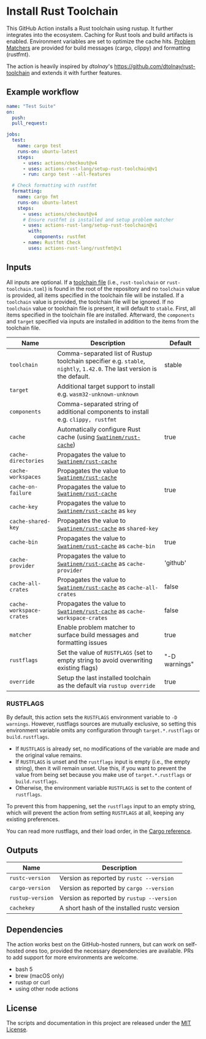 # Install Rust Toolchain

This GitHub Action installs a Rust toolchain using rustup.
It further integrates into the ecosystem.
Caching for Rust tools and build artifacts is enabled.
Environment variables are set to optimize the cache hits.
[Problem Matchers] are provided for build messages (cargo, clippy) and formatting (rustfmt).

The action is heavily inspired by _dtolnay_'s <https://github.com/dtolnay/rust-toolchain> and extends it with further features.

## Example workflow

```yaml
name: "Test Suite"
on:
  push:
  pull_request:

jobs:
  test:
    name: cargo test
    runs-on: ubuntu-latest
    steps:
      - uses: actions/checkout@v4
      - uses: actions-rust-lang/setup-rust-toolchain@v1
      - run: cargo test --all-features

  # Check formatting with rustfmt
  formatting:
    name: cargo fmt
    runs-on: ubuntu-latest
    steps:
      - uses: actions/checkout@v4
      # Ensure rustfmt is installed and setup problem matcher
      - uses: actions-rust-lang/setup-rust-toolchain@v1
        with:
          components: rustfmt
      - name: Rustfmt Check
        uses: actions-rust-lang/rustfmt@v1
```

## Inputs

All inputs are optional.
If a [toolchain file](https://rust-lang.github.io/rustup/overrides.html#the-toolchain-file) (i.e., `rust-toolchain` or `rust-toolchain.toml`) is found in the root of the repository and no `toolchain` value is provided, all items specified in the toolchain file will be installed.
If a `toolchain` value is provided, the toolchain file will be ignored.
If no `toolchain` value or toolchain file is present, it will default to `stable`.
First, all items specified in the toolchain file are installed.
Afterward, the `components` and `target` specified via inputs are installed in addition to the items from the toolchain file.

| Name                     | Description                                                                                                             | Default       |
| ------------------------ | ----------------------------------------------------------------------------------------------------------------------- | ------------- |
| `toolchain`              | Comma-separated list of Rustup toolchain specifier e.g. `stable`, `nightly`, `1.42.0`. The last version is the default. | stable        |
| `target`                 | Additional target support to install e.g. `wasm32-unknown-unknown`                                                      |               |
| `components`             | Comma-separated string of additional components to install e.g. `clippy, rustfmt`                                       |               |
| `cache`                  | Automatically configure Rust cache (using [`Swatinem/rust-cache`])                                                      | true          |
| `cache-directories`      | Propagates the value to [`Swatinem/rust-cache`]                                                                         |               |
| `cache-workspaces`       | Propagates the value to [`Swatinem/rust-cache`]                                                                         |               |
| `cache-on-failure`       | Propagates the value to [`Swatinem/rust-cache`]                                                                         | true          |
| `cache-key`              | Propagates the value to [`Swatinem/rust-cache`] as `key`                                                                |               |
| `cache-shared-key`       | Propagates the value to [`Swatinem/rust-cache`] as `shared-key`                                                         |               |
| `cache-bin`              | Propagates the value to [`Swatinem/rust-cache`] as `cache-bin`                                                          | true          |
| `cache-provider`         | Propagates the value to [`Swatinem/rust-cache`] as `cache-provider`                                                     | 'github'      |
| `cache-all-crates`       | Propagates the value to [`Swatinem/rust-cache`] as `cache-all-crates`                                                   | false         |
| `cache-workspace-crates` | Propagates the value to [`Swatinem/rust-cache`] as `cache-workspace-crates`                                             | false         |
| `matcher`                | Enable problem matcher to surface build messages and formatting issues                                                  | true          |
| `rustflags`              | Set the value of `RUSTFLAGS` (set to empty string to avoid overwriting existing flags)                                  | "-D warnings" |
| `override`               | Setup the last installed toolchain as the default via `rustup override`                                                 | true          |

[`Swatinem/rust-cache`]: https://github.com/Swatinem/rust-cache

### RUSTFLAGS

By default, this action sets the `RUSTFLAGS` environment variable to `-D warnings`.
However, rustflags sources are mutually exclusive, so setting this environment variable omits any configuration through `target.*.rustflags` or `build.rustflags`.

- If `RUSTFLAGS` is already set, no modifications of the variable are made and the original value remains.
- If `RUSTFLAGS` is unset and the `rustflags` input is empty (i.e., the empty string), then it will remain unset.
  Use this, if you want to prevent the value from being set because you make use of `target.*.rustflags` or `build.rustflags`.
- Otherwise, the environment variable `RUSTFLAGS` is set to the content of `rustflags`.

To prevent this from happening, set the `rustflags` input to an empty string, which will
prevent the action from setting `RUSTFLAGS` at all, keeping any existing preferences.

You can read more rustflags, and their load order, in the [Cargo reference].

## Outputs

| Name             | Description                                 |
| ---------------- | ------------------------------------------- |
| `rustc-version`  | Version as reported by `rustc --version`    |
| `cargo-version`  | Version as reported by `cargo --version`    |
| `rustup-version` | Version as reported by `rustup --version`   |
| `cachekey`       | A short hash of the installed rustc version |

## Dependencies

The action works best on the GitHub-hosted runners, but can work on self-hosted ones too, provided the necessary dependencies are available.
PRs to add support for more environments are welcome.

- bash 5
- brew (macOS only)
- rustup or curl
- using other node actions

## License

The scripts and documentation in this project are released under the [MIT
License].

[MIT License]: LICENSE
[Problem Matchers]: https://github.com/actions/toolkit/blob/main/docs/problem-matchers.md
[Cargo reference]: https://doc.rust-lang.org/cargo/reference/config.html?highlight=unknown#buildrustflags
